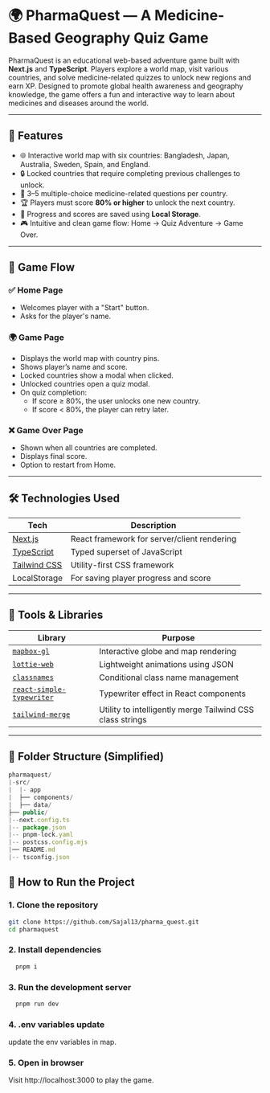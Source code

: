 # 🌍 PharmaQuest — A Medicine-Based Geography Quiz Game

PharmaQuest is an educational web-based adventure game built with **Next.js** and **TypeScript**. Players explore a world map, visit various countries, and solve medicine-related quizzes to unlock new regions and earn XP. Designed to promote global health awareness and geography knowledge, the game offers a fun and interactive way to learn about medicines and diseases around the world.

---

## 🚀 Features

- 🌐 Interactive world map with six countries: Bangladesh, Japan, Australia, Sweden, Spain, and England.
- 🔒 Locked countries that require completing previous challenges to unlock.
- 🧠 3–5 multiple-choice medicine-related questions per country.
- 🏆 Players must score **80% or higher** to unlock the next country.
- 💾 Progress and scores are saved using **Local Storage**.
- 🎮 Intuitive and clean game flow: Home → Quiz Adventure → Game Over.

---

## 🧩 Game Flow

### ✅ Home Page
- Welcomes player with a "Start" button.
- Asks for the player's name.

### 🌍 Game Page
- Displays the world map with country pins.
- Shows player’s name and score.
- Locked countries show a modal when clicked.
- Unlocked countries open a quiz modal.
- On quiz completion:
  - If score ≥ 80%, the user unlocks one new country.
  - If score < 80%, the player can retry later.

### ❌ Game Over Page
- Shown when all countries are completed.
- Displays final score.
- Option to restart from Home.

---

## 🛠️ Technologies Used

| Tech              | Description                                |
|------------------|--------------------------------------------|
| [Next.js](https://nextjs.org/) | React framework for server/client rendering |
| [TypeScript](https://www.typescriptlang.org/) | Typed superset of JavaScript         |
| [Tailwind CSS](https://tailwindcss.com/) | Utility-first CSS framework           |
| LocalStorage      | For saving player progress and score       |

---

## 🧰 Tools & Libraries

| Library | Purpose |
|--------|---------|
| [`mapbox-gl`](https://github.com/mapbox/mapbox-gl-js) | Interactive globe and map rendering |
| [`lottie-web`](https://github.com/airbnb/lottie-web) | Lightweight animations using JSON |
| [`classnames`](https://github.com/JedWatson/classnames) | Conditional class name management |
| [`react-simple-typewriter`](https://github.com/alan2207/react-simple-typewriter) | Typewriter effect in React components |
| [`tailwind-merge`](https://github.com/dcastil/tailwind-merge) | Utility to intelligently merge Tailwind CSS class strings |

---

## 📂 Folder Structure (Simplified)
```js
pharmaquest/
|-src/
|  |- app
|  ├── components/
|  ├── data/
├── public/
|--next.config.ts
|-- package.json
|-- pnpm-lock.yaml
|-- postcss.config.mjs
|── README.md
|-- tsconfig.json
```


## 🧪 How to Run the Project

### 1. Clone the repository
```bash
git clone https://github.com/Sajal13/pharma_quest.git
cd pharmaquest
```
### 2. Install dependencies
```bash
  pnpm i
```
### 3. Run the development server

```bash
  pnpm run dev

```
### 4. .env variables update
update the env variables in map.
### 5. Open in browser
Visit http://localhost:3000 to play the game.




